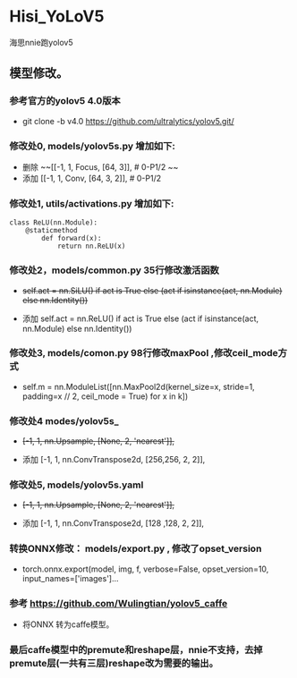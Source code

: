 # Hisi_YoLoV5
海思nnie跑yolov5

## 模型修改。
### 参考官方的yolov5 4.0版本
+ git clone -b v4.0 https://github.com/ultralytics/yolov5.git/ 

### 修改处0, models/yolov5s.py  增加如下:

+    删除 ~~[[-1, 1, Focus, [64, 3]],  # 0-P1/2 ~~
+   添加 [[-1, 1, Conv, [64, 3, 2]],  # 0-P1/2

### 修改处1, utils/activations.py  增加如下:
    class ReLU(nn.Module): 
        @staticmethod
            def forward(x):
                return nn.ReLU(x)

### 修改处2，models/common.py 35行修改激活函数
+    ~~self.act = nn.SiLU() if act is True else (act if isinstance(act, nn.Module) else nn.Identity())~~

+    添加 self.act = nn.ReLU() if act is True else (act if isinstance(act, nn.Module) else nn.Identity())


### 修改处3, models/comon.py 98行修改maxPool ,修改ceil_mode方式
+    self.m = nn.ModuleList([nn.MaxPool2d(kernel_size=x, stride=1, padding=x // 2, ceil_mode = True) for x in k])

### 修改处4 modes/yolov5s_
+   ~~[-1, 1, nn.Upsample, [None, 2, 'nearest']],~~

+   添加 [-1, 1, nn.ConvTranspose2d, [256,256, 2, 2]],

### 修改处5, models/yolov5s.yaml
+   ~~[-1, 1, nn.Upsample, [None, 2, 'nearest']],~~

+   添加 [-1, 1, nn.ConvTranspose2d, [128 ,128, 2, 2]],

### 转换ONNX修改： models/export.py , 修改了opset_version
+    torch.onnx.export(model, img, f, verbose=False, opset_version=10, input_names=['images']...

### 参考 https://github.com/Wulingtian/yolov5_caffe
+    将ONNX 转为caffe模型。

### 最后caffe模型中的premute和reshape层，nnie不支持，去掉premute层(一共有三层)reshape改为需要的输出。

